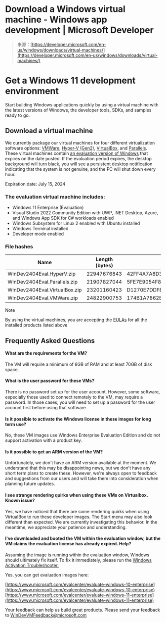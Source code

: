 <!--yml
category: 未分类
date: 2024-05-27 14:48:29
-->

# Download a Windows virtual machine - Windows app development | Microsoft Developer

> 来源：[https://developer.microsoft.com/en-us/windows/downloads/virtual-machines/](https://developer.microsoft.com/en-us/windows/downloads/virtual-machines/)

# Get a Windows 11 development environment

Start building Windows applications quickly by using a virtual machine with the latest versions of Windows, the developer tools, SDKs, and samples ready to go.

## Download a virtual machine

We currently package our virtual machines for four different virtualization software options: [VMWare](https://www.vmware.com/products/desktop-virtualization.html), [Hyper-V (Gen2)](https://learn.microsoft.com/virtualization/hyper-v-on-windows/about/), [VirtualBox](https://www.virtualbox.org/), and [Parallels](https://www.parallels.com/). These virtual machines contain [an evaluation version of Windows](https://www.microsoft.com/evalcenter) that expires on the date posted. If the evaluation period expires, the desktop background will turn black, you will see a persistent desktop notification indicating that the system is not genuine, and the PC will shut down every hour.

Expiration date: July 15, 2024

### The evaluation virtual machine includes:

*   Windows 11 Enterprise (Evaluation)
*   Visual Studio 2022 Community Edition with UWP, .NET Desktop, Azure, and Windows App SDK for C# workloads enabled
*   Windows Subsystem for Linux 2 enabled with Ubuntu installed
*   Windows Terminal installed
*   Developer mode enabled

### File hashes

| Name | Length (bytes) | [File Hash - SHA256](https://learn.microsoft.com/powershell/module/microsoft.powershell.utility/get-filehash) |
| --- | --- | --- |
| WinDev2404Eval.HyperV.zip | 22947676843 | 42FF4A7A8D3D0AD8B739705830F01AA06E5ADE56A05553677B3F9C6A255BFFCA |
| WinDev2404Eval.Parallels.zip | 21907827044 | 5FE7E9054F83D0BB7129F78CE9E0E9770328EBC355E581E53E08618693F157BE |
| WinDev2404Eval.VirtualBox.zip | 23201160423 | D1270E7DDFB7B343D81BC29D55972CD8CA00417C863FFD9FD3ADDE75BA829CF2 |
| WinDev2404Eval.VMWare.zip | 24822900753 | 174B1A7862BB37E4E3F923BEC786A3560773D89ECA2AD2AA7ACB9DD3E4D6F659 |

Note

By using the virtual machines, you are accepting the [EULAs](https://aka.ms/windowsdevelopervirtualmachineeula) for all the installed products listed above

## Frequently Asked Questions

#### What are the requirements for the VM?

The VM will require a minimum of 8GB of RAM and at least 70GB of disk space.

#### What is the user password for these VMs?

There is no password set up for the user account. However, some software, especially those used to connect remotely to the VM, may require a password. In those cases, you will need to set up a password for the user account first before using that software.

#### Is it possible to activate the Windows license in these images for long term use?

No, these VM images use Windows Enterprise Evaluation Edition and do not support activation with a product key.

#### Is it possible to get an ARM version of the VM?

Unfortunately, we don't have an ARM version available at the moment. We understand that this may be disappointing news, but we don't have any short term plans to create these. However, we're always open to feedback and suggestions from our users and will take them into consideration when planning future updates.

#### I see strange rendering quirks when using these VMs on Virtualbox. Known issue?

Yes, we have noticed that there are some rendering quirks when using VirtualBox to run these developer images. The Start menu may also look different than expected. We are currently investigating this behavior. In the meantime, we appreciate your patience and understanding.

#### I've downloaded and booted the VM within the evaluation window, but the VM claims the evaluation license has already expired. Help?

Assuming the image is running within the evaluation window, Windows should ultimately fix itself. To fix it immediately, please run the [Windows Activation Troubleshooter.](https://support.microsoft.com/en-us/windows/using-the-windows-activation-troubleshooter-d717cdff-cf19-9770-7198-40119c2a696c)

Yes, you can get evaluation images here:

[https://www.microsoft.com/evalcenter/evaluate-windows-10-enterprise](https://www.microsoft.com/evalcenter/evaluate-windows-10-enterprise)
[https://www.microsoft.com/evalcenter/evaluate-windows-11-enterprise](https://www.microsoft.com/evalcenter/evaluate-windows-11-enterprise)

Your feedback can help us build great products. Please send your feedback to [WinDevVMFeedback@microsoft.com](mailto:WinDevVMFeedback@microsoft.com)
